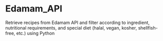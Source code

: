 # Edamam_API
Retrieve recipes from Edamam API and filter according to ingredient, nutritional requirements, and special diet (halal, vegan, kosher, shellfish-free, etc.) using Python

